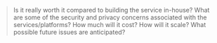 >Is it really worth it compared to building the service in-house?
>What are some of the security and privacy concerns associated with the services/platforms?
>How much will it cost?
>How will it scale?
>What possible future issues are anticipated? 
